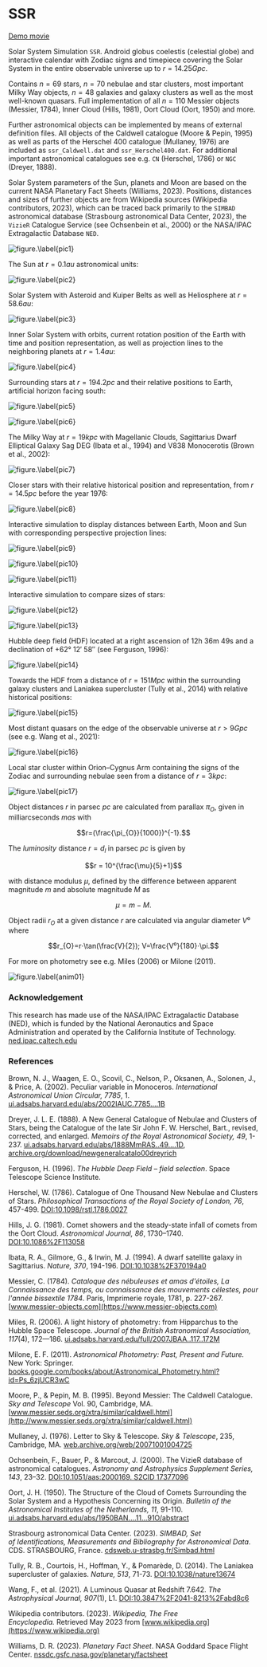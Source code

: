 # SSR
[Demo movie](https://m.youtube.com/watch?v=0ZJIYpcy1vM)

Solar System Simulation `SSR`. Android globus coelestis (celestial globe) and interactive calendar with Zodiac signs and timepiece covering the Solar System in the entire observable universe up to $r=14.25Gpc.$  

Contains $n=69$ stars, $n=70$ nebulae and star clusters, most important Milky Way objects, $n=48$ galaxies and galaxy clusters as well as the most well-known quasars. Full implementation of all $n=110$ Messier objects (Messier, 1784), Inner Cloud (Hills, 1981), Oort Cloud (Oort, 1950) and more.  

Further astronomical objects can be implemented by means of external definition files. All objects of the Caldwell catalogue (Moore & Pepin, 1995) as well as parts of the Herschel 400 catalogue (Mullaney, 1976) are included as `ssr_Caldwell.dat` and `ssr_Herschel400.dat`. For additional important astronomical catalogues see e.g. `CN` (Herschel, 1786) or `NGC` (Dreyer, 1888).  

Solar System parameters of the Sun, planets and Moon are based on the current NASA Planetary Fact Sheets (Williams, 2023). Positions, distances and sizes of further objects are from Wikipedia sources (Wikipedia contributors, 2023), which can be traced back primarily to the `SIMBAD` astronomical database (Strasbourg astronomical Data Center, 2023), the `VizieR` Catalogue Service (see Ochsenbein et al., 2000) or the NASA/IPAC Extragalactic Database `NED`. 

![figure.\label{pic1}](pic1.jpg)

The Sun at $r=0.1au$ astronomical units:

![figure.\label{pic2}](pic2.jpg)

Solar System with Asteroid and Kuiper Belts as well as Heliosphere at $r=58.6au$:

![figure.\label{pic3}](pic3.jpg)

Inner Solar System with orbits, current rotation position of the Earth with time and position representation, as well as projection lines to the neighboring planets at $r=1.4au$:

![figure.\label{pic4}](pic4.jpg)

Surrounding stars at $r=194.2pc$ and their relative positions to Earth, artificial horizon facing south:

![figure.\label{pic5}](pic5.jpg)

![figure.\label{pic6}](pic6.jpg)

The Milky Way at $r=19kpc$ with Magellanic Clouds, Sagittarius Dwarf Elliptical Galaxy Sag DEG (Ibata et al., 1994) and V838 Monocerotis (Brown et al., 2002):

![figure.\label{pic7}](pic7.jpg)

Closer stars with their relative historical position and representation, from $r=14.5pc$ before the year 1976:

![figure.\label{pic8}](pic8.jpg)

Interactive simulation to display distances between Earth, Moon and Sun with corresponding perspective projection lines:

![figure.\label{pic9}](pic9.jpg)

![figure.\label{pic10}](pic10.jpg)

![figure.\label{pic11}](pic11.jpg)

Interactive simulation to compare sizes of stars:

![figure.\label{pic12}](pic12.jpg)

![figure.\label{pic13}](pic13.jpg)

Hubble deep field (HDF) located at a right ascension of 12h 36m 49s and a declination of +62° 12′ 58″ (see Ferguson, 1996):

![figure.\label{pic14}](pic14.jpg)

Towards the HDF from a distance of $r=151Mpc$ within the surrounding galaxy clusters and Laniakea supercluster (Tully et al., 2014) with relative historical positions:

![figure.\label{pic15}](pic15.jpg)

Most distant quasars on the edge of the observable universe at $r>9Gpc$ (see e.g. Wang et al., 2021):

![figure.\label{pic16}](pic16.jpg)

Local star cluster within Orion–Cygnus Arm containing the signs of the Zodiac and surrounding nebulae seen from a distance of $r=3kpc$:

![figure.\label{pic17}](pic17.jpg)

Object distances $r$ in parsec $pc$ are calculated from parallax $\pi_{O}$, given in milliarcseconds $mas$ with 

$$r=(\frac{\pi_{O}}{1000})^{-1}.$$

The *luminosity* distance $r=d_l$ in parsec $pc$ is given by

$$r = 10^{\frac{\mu}{5}+1}$$

with distance modulus $\mu$, defined by the difference between apparent magnitude $m$ and absolute magnitude $M$ as

$$\mu = m-M.$$

Object radii $r_{O}$ at a given distance $r$ are calculated via angular diameter $V⁰$ where 

$$r_{O}=r⋅\tan(\frac{V}{2}); V=\frac{V⁰}{180}⋅\pi.$$

For more on photometry see e.g. Miles (2006) or Milone (2011).

![figure.\label{anim01}](anim01.gif)

### Acknowledgement

This research has made use of the NASA/IPAC Extragalactic Database (NED), which is funded by the National Aeronautics and Space Administration and operated by the California Institute of Technology. [ned.ipac.caltech.edu](http://ned.ipac.caltech.edu/)

### References
Brown, N. J., Waagen, E. O., Scovil, C., Nelson, P., Oksanen, A., Solonen, J., & Price, A. (2002). Peculiar variable in Monoceros. *International Astronomical Union Circular, 7785*, 1. [ui.adsabs.harvard.edu/abs/2002IAUC.7785....1B](https://ui.adsabs.harvard.edu/abs/2002IAUC.7785....1B)

Dreyer, J. L. E. (1888). A New General Catalogue of Nebulae and Clusters of Stars, being the Catalogue of the late Sir John F. W. Herschel, Bart., revised, corrected, and enlarged. *Memoirs of the Royal Astronomical Society, 49*, 1-237. [ui.adsabs.harvard.edu/abs/1888MmRAS..49....1D](https://ui.adsabs.harvard.edu/abs/1888MmRAS..49....1D), [archive.org/download/newgeneralcatalo00dreyrich](https://archive.org/download/newgeneralcatalo00dreyrich/newgeneralcatalo00dreyrich.pdf])

Ferguson, H. (1996). *The Hubble Deep Field – field selection*. Space Telescope Science Institute.

Herschel, W. (1786). Catalogue of One Thousand New Nebulae and Clusters of Stars. *Philosophical Transactions of the Royal Society of London, 76*, 457-499. [DOI:10.1098/rstl.1786.0027](https://doi.org/10.1098%2Frstl.1786.0027)

Hills, J. G. (1981). Comet showers and the steady-state infall of comets from the Oort Cloud. *Astronomical Journal, 86*, 1730–1740. [DOI:10.1086%2F113058](https://doi.org/10.1086%2F113058)

Ibata, R. A., Gilmore, G., & Irwin, M. J. (1994). A dwarf satellite galaxy in Sagittarius. *Nature, 370*, 194-196. [DOI:10.1038%2F370194a0](https://doi.org/10.1038%2F370194a0)

Messier, C. (1784). *Cataloque des nébuleuses et amas d'étoiles, La Connaissance des temps, ou connaissance des mouvements célestes, pour l'année bissextile 1784*. Paris, Imprimerie royale, 1781, p. 227-267. [www.messier-objects.com](https://www.messier-objects.com)

Miles, R. (2006). A light history of photometry: from Hipparchus to the Hubble Space Telescope. *Journal of the British Astronomical Association, 117*(4), 172—186. [ui.adsabs.harvard.edu/full/2007JBAA..117..172M](https://adsabs.harvard.edu/full/2007JBAA..117..172M)

Milone, E. F. (2011). *Astronomical Photometry: Past, Present and Future.* New York: Springer. [books.google.com/books/about/Astronomical_Photometry.html?id=Ps_6zjUCR3wC](https://books.google.com/books/about/Astronomical_Photometry.html?id=Ps_6zjUCR3wC)

Moore, P., & Pepin, M. B. (1995). Beyond Messier: The Caldwell Catalogue. *Sky and Telescope* Vol. 90, Cambridge, MA. [www.messier.seds.org/xtra/similar/caldwell.html](http://www.messier.seds.org/xtra/similar/caldwell.html)

Mullaney, J. (1976). Letter to Sky & Telescope. *Sky & Telescope*, 235, Cambridge, MA. [web.archive.org/web/20071001004725](https://web.archive.org/web/20071001004725/https://pqasb.pqarchiver.com/skyandtelescope/access/887262721.html?dids=887262721&FMT=CITE&FMTS=CITE&date=Apr+1976&author=James+Mullaney&desc=Letter)

Ochsenbein, F., Bauer, P., & Marcout, J. (2000). The VizieR database of astronomical catalogues. *Astronomy and Astrophysics Supplement Series, 143*, 23–32. [DOI:10.1051/aas:2000169. S2CID 17377096](https://doi.org/10.1051%2Faas%3A2000169)

Oort, J. H. (1950). The Structure of the Cloud of Comets Surrounding the Solar System and a Hypothesis Concerning its Origin. *Bulletin of the Astronomical Institutes of the Netherlands, 11*, 91-110. [ui.adsabs.harvard.edu/abs/1950BAN....11...91O/abstract](https://ui.adsabs.harvard.edu/abs/1950BAN....11...91O/abstract)

Strasbourg astronomical Data Center. (2023). *SIMBAD, Set of Identifications, Measurements and Bibliography for Astronomical Data*. CDS. STRASBOURG, France. [cdsweb.u-strasbg.fr/Simbad.html](http://cdsweb.u-strasbg.fr/Simbad.html)

Tully, R. B., Courtois, H., Hoffman, Y., & Pomarède, D. (2014). The Laniakea supercluster of galaxies. *Nature, 513*, 71-73. [DOI:10.1038/nature13674](https://doi.org/10.1038/nature13674)

Wang, F., et al. (2021). A Luminous Quasar at Redshift 7.642. *The Astrophysical Journal, 907*(1), L1. [DOI:10.3847%2F2041-8213%2Fabd8c6](https://doi.org/10.3847%2F2041-8213%2Fabd8c6)

Wikipedia contributors. (2023). *Wikipedia, The Free Encyclopedia.* Retrieved May 2023 from [www.wikipedia.org](https://www.wikipedia.org)

Williams, D. R. (2023). *Planetary Fact Sheet*. NASA Goddard Space Flight Center.
[nssdc.gsfc.nasa.gov/planetary/factsheet](https://nssdc.gsfc.nasa.gov/planetary/factsheet/)
